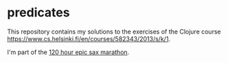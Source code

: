 # predicates

This repository contains my solutions to the exercises of the Clojure course https://www.cs.helsinki.fi/en/courses/582343/2013/s/k/1.

I'm part of the [120 hour epic sax marathon](http://iloveponies.github.com/120-hour-epic-sax-marathon/).
